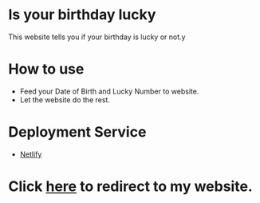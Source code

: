 # Is your birthday lucky
This website tells you if your birthday is lucky or not.y

# How to use
- Feed your Date of Birth and Lucky Number to website.
- Let the website do the rest.

# Deployment Service 
- [Netlify](https://netlify.com)

# Click [here](https://harshv-lucky-birthday.netlify.app/) to redirect to my website.
